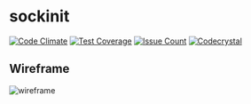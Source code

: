 # sockinit

[![Code Climate](https://codeclimate.com/github/sockinit/sockinit/badges/gpa.svg)](https://codeclimate.com/github/sockinit/sockinit)
[![Test Coverage](https://codeclimate.com/github/sockinit/sockinit/badges/coverage.svg)](https://codeclimate.com/github/sockinit/sockinit/coverage)
[![Issue Count](https://codeclimate.com/github/sockinit/sockinit/badges/issue_count.svg)](https://codeclimate.com/github/sockinit/sockinit)
[![Codecrystal](https://img.shields.io/badge/code-crystal-5CB3FF.svg)](http://codecrystal.herokuapp.com/crystalise/tu6619/sockinit/master)

## Wireframe

![wireframe](http://s22.postimg.org/908coqkfl/wireframe.png)
